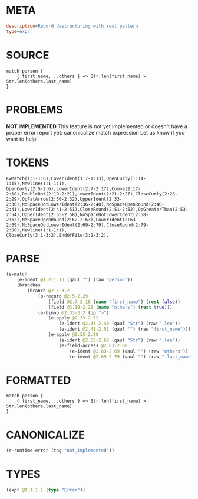 # META
~~~ini
description=Record destructuring with rest pattern
type=expr
~~~
# SOURCE
~~~roc
match person {
    { first_name, ..others } => Str.len(first_name) > Str.len(others.last_name)
}
~~~
# PROBLEMS
**NOT IMPLEMENTED**
This feature is not yet implemented or doesn't have a proper error report yet: canonicalize match expression
Let us know if you want to help!

# TOKENS
~~~zig
KwMatch(1:1-1:6),LowerIdent(1:7-1:13),OpenCurly(1:14-1:15),Newline(1:1-1:1),
OpenCurly(2:5-2:6),LowerIdent(2:7-2:17),Comma(2:17-2:18),DoubleDot(2:19-2:21),LowerIdent(2:21-2:27),CloseCurly(2:28-2:29),OpFatArrow(2:30-2:32),UpperIdent(2:33-2:36),NoSpaceDotLowerIdent(2:36-2:40),NoSpaceOpenRound(2:40-2:41),LowerIdent(2:41-2:51),CloseRound(2:51-2:52),OpGreaterThan(2:53-2:54),UpperIdent(2:55-2:58),NoSpaceDotLowerIdent(2:58-2:62),NoSpaceOpenRound(2:62-2:63),LowerIdent(2:63-2:69),NoSpaceDotLowerIdent(2:69-2:79),CloseRound(2:79-2:80),Newline(1:1-1:1),
CloseCurly(3:1-3:2),EndOfFile(3:2-3:2),
~~~
# PARSE
~~~clojure
(e-match
	(e-ident @1.7-1.13 (qaul "") (raw "person"))
	(branches
		(branch @2.5-3.2
			(p-record @2.5-2.29
				(field @2.7-2.18 (name "first_name") (rest false))
				(field @2.19-2.29 (name "others") (rest true)))
			(e-binop @2.33-3.2 (op ">")
				(e-apply @2.33-2.52
					(e-ident @2.33-2.40 (qaul "Str") (raw ".len"))
					(e-ident @2.41-2.51 (qaul "") (raw "first_name")))
				(e-apply @2.55-2.80
					(e-ident @2.55-2.62 (qaul "Str") (raw ".len"))
					(e-field-access @2.63-2.80
						(e-ident @2.63-2.69 (qaul "") (raw "others"))
						(e-ident @2.69-2.79 (qaul "") (raw ".last_name"))))))))
~~~
# FORMATTED
~~~roc
match person {
	{ first_name, ..others } => Str.len(first_name) > Str.len(others.last_name)
}
~~~
# CANONICALIZE
~~~clojure
(e-runtime-error (tag "not_implemented"))
~~~
# TYPES
~~~clojure
(expr @1.1-1.1 (type "Error"))
~~~
